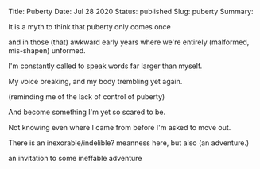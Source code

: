 Title: Puberty
Date: Jul 28 2020
Status: published
Slug: puberty
Summary: 

<div class="post-poem">
It is a myth
to think that
puberty only comes
once

and in those (that) awkward
early years
where we're
entirely (malformed, mis-shapen) unformed.

I'm constantly
called to
speak words
far larger
than myself.

My voice 
breaking, and my body
trembling
yet again.

(reminding me of the lack of control of puberty)

And become
something
I'm yet so scared
to be.

Not knowing
even where I came from
before
I'm asked to move out.

There is an
inexorable/indelible? meanness here,
but also
(an adventure.)

an invitation
to some
ineffable adventure
</div>
